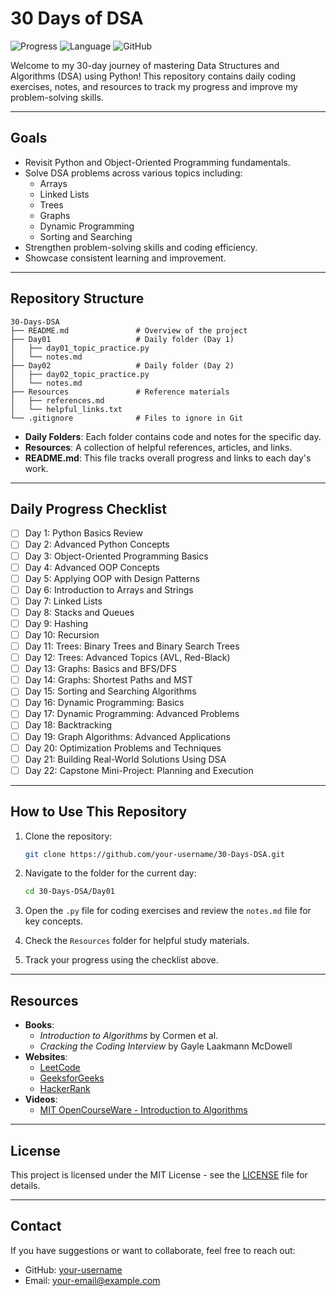 # 30 Days of DSA

![Progress](https://img.shields.io/badge/days%20completed-0%2F30-blue)
![Language](https://img.shields.io/badge/language-Python-orange)
![GitHub](https://img.shields.io/github/license/your-username/30-Days-DSA)

Welcome to my 30-day journey of mastering Data Structures and Algorithms (DSA) using Python! This repository contains daily coding exercises, notes, and resources to track my progress and improve my problem-solving skills.

---

## **Goals**

- Revisit Python and Object-Oriented Programming fundamentals.
- Solve DSA problems across various topics including:
  - Arrays
  - Linked Lists
  - Trees
  - Graphs
  - Dynamic Programming
  - Sorting and Searching
- Strengthen problem-solving skills and coding efficiency.
- Showcase consistent learning and improvement.

---

## **Repository Structure**

```
30-Days-DSA
├── README.md               # Overview of the project
├── Day01                   # Daily folder (Day 1)
│   ├── day01_topic_practice.py
│   └── notes.md
├── Day02                   # Daily folder (Day 2)
│   ├── day02_topic_practice.py
│   └── notes.md
├── Resources               # Reference materials
│   ├── references.md
│   └── helpful_links.txt
└── .gitignore              # Files to ignore in Git
```

- **Daily Folders**: Each folder contains code and notes for the specific day.
- **Resources**: A collection of helpful references, articles, and links.
- **README.md**: This file tracks overall progress and links to each day's work.

---

## **Daily Progress Checklist**

- [ ] Day 1: Python Basics Review
- [ ] Day 2: Advanced Python Concepts
- [ ] Day 3: Object-Oriented Programming Basics
- [ ] Day 4: Advanced OOP Concepts
- [ ] Day 5: Applying OOP with Design Patterns
- [ ] Day 6: Introduction to Arrays and Strings
- [ ] Day 7: Linked Lists
- [ ] Day 8: Stacks and Queues
- [ ] Day 9: Hashing
- [ ] Day 10: Recursion
- [ ] Day 11: Trees: Binary Trees and Binary Search Trees
- [ ] Day 12: Trees: Advanced Topics (AVL, Red-Black)
- [ ] Day 13: Graphs: Basics and BFS/DFS
- [ ] Day 14: Graphs: Shortest Paths and MST
- [ ] Day 15: Sorting and Searching Algorithms
- [ ] Day 16: Dynamic Programming: Basics
- [ ] Day 17: Dynamic Programming: Advanced Problems
- [ ] Day 18: Backtracking
- [ ] Day 19: Graph Algorithms: Advanced Applications
- [ ] Day 20: Optimization Problems and Techniques
- [ ] Day 21: Building Real-World Solutions Using DSA
- [ ] Day 22: Capstone Mini-Project: Planning and Execution

---

## **How to Use This Repository**

1. Clone the repository:
   ```bash
   git clone https://github.com/your-username/30-Days-DSA.git
   ```

2. Navigate to the folder for the current day:
   ```bash
   cd 30-Days-DSA/Day01
   ```

3. Open the `.py` file for coding exercises and review the `notes.md` file for key concepts.

4. Check the `Resources` folder for helpful study materials.

5. Track your progress using the checklist above.

---

## **Resources**

- **Books**:
  - *Introduction to Algorithms* by Cormen et al.
  - *Cracking the Coding Interview* by Gayle Laakmann McDowell
- **Websites**:
  - [LeetCode](https://leetcode.com/)
  - [GeeksforGeeks](https://www.geeksforgeeks.org/)
  - [HackerRank](https://www.hackerrank.com/)
- **Videos**:
  - [MIT OpenCourseWare - Introduction to Algorithms](https://ocw.mit.edu/courses/electrical-engineering-and-computer-science/6-006-introduction-to-algorithms-fall-2011/)

---

## **License**

This project is licensed under the MIT License - see the [LICENSE](LICENSE) file for details.

---

## **Contact**

If you have suggestions or want to collaborate, feel free to reach out:
- GitHub: [your-username](https://github.com/your-username)
- Email: your-email@example.com
